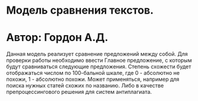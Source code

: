 # Модель сравнения текстов.
# Автор: Гордон А.Д. 
Данная модель реализует сравнение предложений между собой. Для проверки работы необходимо ввести Главное предложение, с которым будут сравниваться следующие предложения. Степень схожести будет отображаться числом по 100-бальной шкале, где 0 - абсолютно не похожи, 1 - абсолютно похожи. Может применяться, например для поиска нужных статей схожих по названию. Либо в качестве препроцессингового решения для систем антиплагиата. 
